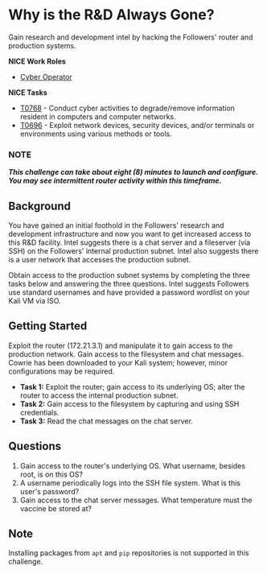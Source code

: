 # Why is the R&D Always Gone?

Gain research and development intel by hacking the Followers' router and production systems.

**NICE Work Roles** 
- [Cyber Operator](https://niccs.cisa.gov/workforce-development/nice-framework/work-roles/cyber-operator)

**NICE Tasks**
- [T0768](https://niccs.cisa.gov/workforce-development/nice-framework/tasks/t0768) - Conduct cyber activities to degrade/remove information resident in computers and computer networks.
- [T0696](https://niccs.cisa.gov/workforce-development/nice-framework/tasks/t0696) - Exploit network devices, security devices, and/or terminals or environments using various methods or tools.

### NOTE

***This challenge can take about eight (8) minutes to launch and configure. You may see intermittent router activity within this timeframe.***

## Background

You have gained an initial foothold in the Followers' research and development infrastructure and now you want to get increased access to this R&D facility. Intel suggests there is a chat server and a fileserver (via SSH) on the Followers' internal production subnet. Intel also suggests there is a user network that accesses the production subnet. 

Obtain access to the production subnet systems by completing the three tasks below and answering the three questions. Intel suggests Followers use standard usernames and have provided a password wordlist on your Kali VM via ISO. 

## Getting Started

Exploit the router (172.21.3.1) and manipulate it to gain access to the production network. Gain access to the filesystem and chat messages. Cowrie has been downloaded to your Kali system; however, minor configurations may be required.

- **Task 1:** Exploit the router; gain access to its underlying OS; alter the router to access the internal production subnet.
- **Task 2:** Gain access to the filesystem by capturing and using SSH credentials. 
- **Task 3:** Read the chat messages on the chat server.

## Questions

1. Gain access to the router's underlying OS. What username, besides root, is on this OS?  
2. A username periodically logs into the SSH file system. What is this user's password?  
3. Gain access to the chat server messages. What temperature must the vaccine be stored at?  

## Note

Installing packages from `apt` and `pip` repositories is not supported in this challenge.